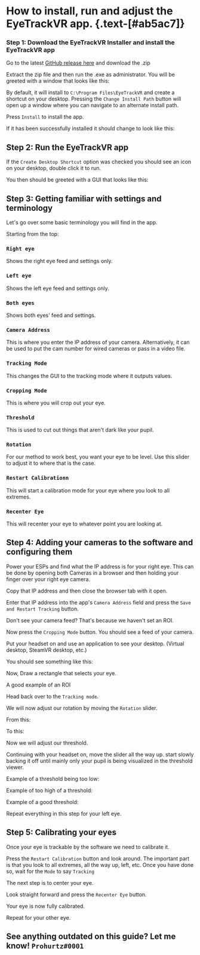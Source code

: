 <script setup>
import Alerts from '../../vue/alerts/Alerts.vue'
import CheckList from '../../vue/CheckBoxList.vue'
import ImageCard from '../../vue/images/ImageComponent.vue'
import { image_settings } from '../../static/image_settings'
import { alerts } from '../../static/alerts'
import { Requirements } from '../../static/app_build_requirements'
</script>

# How to install, run and adjust the EyeTrackVR app. {.text-[#ab5ac7]}

### Step 1: Download the EyeTrackVR Installer and install the EyeTrackVR app

Go to the latest [GitHub release here](https://github.com/RedHawk989/EyeTrackVR-Installer/releases/latest) and download the .zip

Extract the zip file and then run the .exe as administrator.
You will be greeted with a window that looks like this:
<ImageCard :options="image_settings.eyetrack_vr_guide_one"/>

By default, it will install to `C:\Program Files\EyeTrackVR` and create a shortcut on your desktop.
Pressing the `Change Install Path` button will open up a window where you can navigate to an alternate install path.

Press `Install` to install the app.
<Alerts :options="alerts.eyetrack_vr_guide_one">
    <template v-slot:content>
        <p>
           The installer can also be used to update the app, just go through the install process again.
        </p>
    </template>
</Alerts>

If it has been successfully installed it should change to look like this:
<ImageCard :options="image_settings.eyetrack_vr_guide_two"/>

## Step 2: Run the EyeTrackVR app

If the `Create Desktop Shortcut` option was checked you should see an icon on your desktop, double click it to run.

You then should be greeted with a GUI that looks like this:
<ImageCard :options="image_settings.eyetrack_vr_guide_three"/>

## Step 3: Getting familiar with settings and terminology

Let's go over some basic terminology you will find in the app.

Starting from the top:

### `Right eye`

Shows the right eye feed and settings only.

### `Left eye`

Shows the left eye feed and settings only.

### `Both eyes`

Shows both eyes' feed and settings.

### `Camera Address`

This is where you enter the IP address of your camera.
Alternatively, it can be used to put the cam number for wired cameras or pass in a video file.

### `Tracking Mode`

This changes the GUI to the tracking mode where it outputs values.

### `Cropping Mode`

This is where you will crop out your eye.

### `Threshold`

This is used to cut out things that aren't dark like your pupil.

### `Rotation`

For our method to work best, you want your eye to be level.
Use this slider to adjust it to where that is the case.

### `Restart Calibrationn`

This will start a calibration mode for your eye where you look to all extremes.

### `Recenter Eye`

This will recenter your eye to whatever point you are looking at.

## Step 4: Adding your cameras to the software and configuring them

Power your ESPs and find what the IP address is for your right eye. This can be done by opening both Cameras in a browser and then holding your finger over your right eye camera.

Copy that IP address and then close the browser tab with it open.

Enter that IP address into the app's `Camera Address` field and press the `Save and Restart Tracking` button.

Don't see your camera feed? That's because we haven't set an ROI.
<ImageCard :options="image_settings.eyetrack_vr_guide_four"/>

Now press the `Cropping Mode` button.
You should see a feed of your camera.

Put your headset on and use an application to see your desktop. (Virtual desktop, SteamVR desktop, etc.)

You should see something like this:
<ImageCard :options="image_settings.eyetrack_vr_guide_five"/>

Now, Draw a rectangle that selects your eye.

A good example of an ROI
<ImageCard :options="image_settings.eyetrack_vr_guide_six"/>

Head back over to the `Tracking mode`.

We will now adjust our rotation by moving the `Rotation` slider.

From this:
<ImageCard :options="image_settings.eyetrack_vr_guide_seven"/>

To this:
<ImageCard :options="image_settings.eyetrack_vr_guide_eight"/>

Now we will adjust our threshold.

Continuing with your headset on, move the slider all the way up.
start slowly backing it off until mainly only your pupil is being visualized in the threshold viewer.

Example of a threshold being too low:
<ImageCard :options="image_settings.eyetrack_vr_guide_nine"/>

Example of too high of a threshold:
<ImageCard :options="image_settings.eyetrack_vr_guide_ten"/>

Example of a good threshold:
<ImageCard :options="image_settings.eyetrack_vr_guide_eleven"/>

Repeat everything in this step for your left eye.

## Step 5: Calibrating your eyes

Once your eye is trackable by the software we need to calibrate it.

Press the `Restart Calibration` button and look around.
The important part is that you look to all extremes, all the way up, left, etc.
Once you have done so, wait for the `Mode` to say `Tracking`

The next step is to center your eye.

Look straight forward and press the `Recenter Eye` button.

Your eye is now fully calibrated.

Repeat for your other eye.

<Alerts :options="alerts.eyetrack_vr_guide_two">
    <template v-slot:content>
        <p>
           To best center both eyes, look at one spot and hit the 'Recenter Eye' button for each eye without moving your eyes.
        </p>
    </template>
</Alerts>

## See anything outdated on this guide? Let me know! `Prohurtz#0001`
